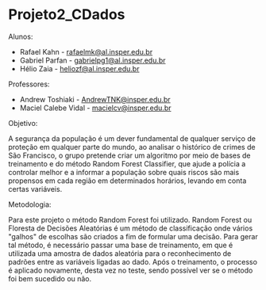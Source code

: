 # Projeto2_CDados
Alunos:

- Rafael Kahn - rafaelmk@al.insper.edu.br<br>
- Gabriel Parfan - gabrielpg1@al.insper.edu.br<br>
- Hélio Zaia - heliozf@al.insper.edu.br<br>

Professores:

- Andrew Toshiaki - AndrewTNK@insper.edu.br<br>
- Maciel Calebe Vidal - macielcv@insper.edu.br<br>

Objetivo:

A segurança da população é um dever fundamental de qualquer serviço de proteção em qualquer parte do mundo, ao analisar o histórico de crimes de São Francisco, o grupo pretende criar um algoritmo por meio de bases de treinamento e do método Random Forest Classifier, que ajude a polícia a controlar melhor e a informar a população sobre quais riscos são mais propensos em cada região em determinados horários, levando em conta certas variáveis.

Metodologia:

Para este projeto o método Random Forest foi utilizado. Random Forest ou Floresta de Decisões Aleatórias é um método de classificação onde vários "galhos" de escolhas são criados a fim de formular uma decisão. Para gerar tal método, é necessário passar uma base de treinamento, em que é utilizada uma amostra de dados aleatória para o reconhecimento de padrões entre as variáveis ligadas ao dado. Após o treinamento, o processo é aplicado novamente, desta vez no teste, sendo possível ver se o método foi bem sucedido ou não.

